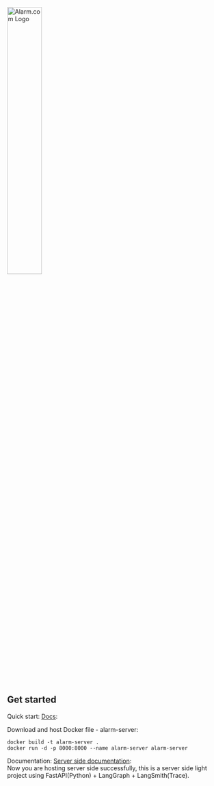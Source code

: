 <picture class="github-only">
  <img alt="Alarm.com Logo" src="https://media.licdn.com/dms/image/v2/C4E0BAQH7Ef_zBPUQnw/company-logo_200_200/company-logo_200_200/0/1631327773224?e=1760572800&v=beta&t=F4eDHsvrfiFP7QhJraL5DjXVaeiKeSSlcwtZ-z8Nt1g" width="40%">
</picture>

<div>
<br>
</div>

## Get started

Quick start: [Docs](https://crazyyiwen2015.atlassian.net/wiki/x/vgAC):

Download and host Docker file - alarm-server:

```
docker build -t alarm-server .
docker run -d -p 8000:8000 --name alarm-server alarm-server
```


Documentation: [Server side documentation](https://crazyyiwen2015.atlassian.net/wiki/x/i4AB):<br>
Now you are hosting server side successfully, this is a server side light project using FastAPI(Python) + LangGraph + LangSmith(Trace).


